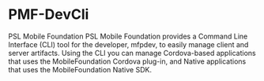 # PMF-DevCli
PSL Mobile Foundation  PSL Mobile Foundation provides a Command Line Interface (CLI) tool for the developer, mfpdev, to easily manage client and server artifacts. Using the CLI you can manage Cordova-based applications that uses the MobileFoundation Cordova plug-in, and Native applications that uses the MobileFoundation Native SDK.
